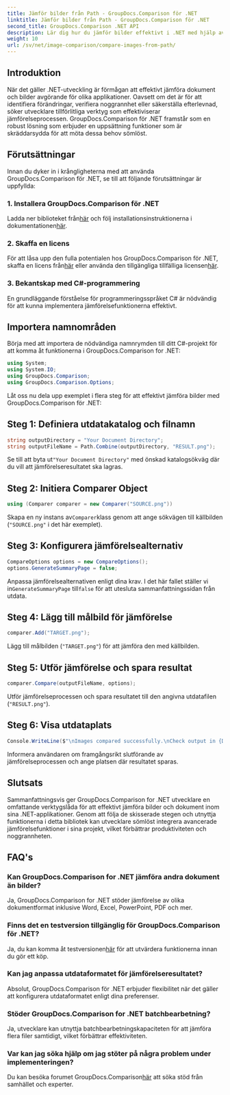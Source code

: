 ```yaml
---
title: Jämför bilder från Path - GroupDocs.Comparison för .NET
linktitle: Jämför bilder från Path - GroupDocs.Comparison för .NET
second_title: GroupDocs.Comparison .NET API
description: Lär dig hur du jämför bilder effektivt i .NET med hjälp av GroupDocs.Comparison-biblioteket. Följ steg-för-steg-guiden för sömlös integration.
weight: 10
url: /sv/net/image-comparison/compare-images-from-path/
---
```

## Introduktion
När det gäller .NET-utveckling är förmågan att effektivt jämföra dokument och bilder avgörande för olika applikationer. Oavsett om det är för att identifiera förändringar, verifiera noggrannhet eller säkerställa efterlevnad, söker utvecklare tillförlitliga verktyg som effektiviserar jämförelseprocessen. GroupDocs.Comparison för .NET framstår som en robust lösning som erbjuder en uppsättning funktioner som är skräddarsydda för att möta dessa behov sömlöst.
## Förutsättningar
Innan du dyker in i krångligheterna med att använda GroupDocs.Comparison för .NET, se till att följande förutsättningar är uppfyllda:
### 1. Installera GroupDocs.Comparison för .NET
 Ladda ner biblioteket från[här](https://releases.groupdocs.com/comparison/net/) och följ installationsinstruktionerna i dokumentationen[här](https://tutorials.groupdocs.com/comparison/net/).
### 2. Skaffa en licens
 För att låsa upp den fulla potentialen hos GroupDocs.Comparison för .NET, skaffa en licens från[här](https://purchase.groupdocs.com/buy) eller använda den tillgängliga tillfälliga licensen[här](https://purchase.groupdocs.com/temporary-license/).
### 3. Bekantskap med C#-programmering
En grundläggande förståelse för programmeringsspråket C# är nödvändig för att kunna implementera jämförelsefunktionerna effektivt.

## Importera namnområden
Börja med att importera de nödvändiga namnrymden till ditt C#-projekt för att komma åt funktionerna i GroupDocs.Comparison for .NET:
```csharp
using System;
using System.IO;
using GroupDocs.Comparison;
using GroupDocs.Comparison.Options;
```

Låt oss nu dela upp exemplet i flera steg för att effektivt jämföra bilder med GroupDocs.Comparison för .NET:
## Steg 1: Definiera utdatakatalog och filnamn
```csharp
string outputDirectory = "Your Document Directory";
string outputFileName = Path.Combine(outputDirectory, "RESULT.png");
```
 Se till att byta ut`"Your Document Directory"` med önskad katalogsökväg där du vill att jämförelseresultatet ska lagras.
## Steg 2: Initiera Comparer Object
```csharp
using (Comparer comparer = new Comparer("SOURCE.png"))
```
 Skapa en ny instans av`Comparer`klass genom att ange sökvägen till källbilden (`"SOURCE.png"` i det här exemplet).
## Steg 3: Konfigurera jämförelsealternativ
```csharp
CompareOptions options = new CompareOptions();
options.GenerateSummaryPage = false;
```
 Anpassa jämförelsealternativen enligt dina krav. I det här fallet ställer vi in`GenerateSummaryPage` till`false` för att utesluta sammanfattningssidan från utdata.
## Steg 4: Lägg till målbild för jämförelse
```csharp
comparer.Add("TARGET.png");
```
Lägg till målbilden (`"TARGET.png"`) för att jämföra den med källbilden.
## Steg 5: Utför jämförelse och spara resultat
```csharp
comparer.Compare(outputFileName, options);
```
Utför jämförelseprocessen och spara resultatet till den angivna utdatafilen (`"RESULT.png"`).
## Steg 6: Visa utdataplats
```csharp
Console.WriteLine($"\nImages compared successfully.\nCheck output in {Directory.GetCurrentDirectory()}.");
```
Informera användaren om framgångsrikt slutförande av jämförelseprocessen och ange platsen där resultatet sparas.

## Slutsats
Sammanfattningsvis ger GroupDocs.Comparison for .NET utvecklare en omfattande verktygslåda för att effektivt jämföra bilder och dokument inom sina .NET-applikationer. Genom att följa de skisserade stegen och utnyttja funktionerna i detta bibliotek kan utvecklare sömlöst integrera avancerade jämförelsefunktioner i sina projekt, vilket förbättrar produktiviteten och noggrannheten.
## FAQ's
### Kan GroupDocs.Comparison for .NET jämföra andra dokument än bilder?
Ja, GroupDocs.Comparison for .NET stöder jämförelse av olika dokumentformat inklusive Word, Excel, PowerPoint, PDF och mer.
### Finns det en testversion tillgänglig för GroupDocs.Comparison för .NET?
 Ja, du kan komma åt testversionen[här](https://releases.groupdocs.com/) för att utvärdera funktionerna innan du gör ett köp.
### Kan jag anpassa utdataformatet för jämförelseresultatet?
Absolut, GroupDocs.Comparison för .NET erbjuder flexibilitet när det gäller att konfigurera utdataformatet enligt dina preferenser.
### Stöder GroupDocs.Comparison for .NET batchbearbetning?
Ja, utvecklare kan utnyttja batchbearbetningskapaciteten för att jämföra flera filer samtidigt, vilket förbättrar effektiviteten.
### Var kan jag söka hjälp om jag stöter på några problem under implementeringen?
 Du kan besöka forumet GroupDocs.Comparison[här](https://forum.groupdocs.com/c/comparison/12) att söka stöd från samhället och experter.